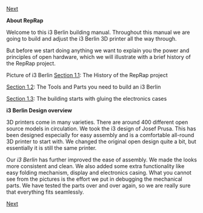 [Next](https://github.com/open3dengineering/i3_Berlin/wiki/Section-2-Assembly-of-the-Y-Unit)

**About RepRap**

Welcome to this i3 Berlin building manual. Throughout this manual we are going to build and adjust the i3 Berlin 3D printer all the way through.

But before we start doing anything we want to explain you the power and principles of open hardware, which we will illustrate with a brief history of the RepRap project.

Picture of i3 Berlin [Section 1.1](https://github.com/open3dengineering/i3_Berlin/wiki/Section-1.1-History): The History of the RepRap project

[Section 1.2](https://github.com/open3dengineering/i3_Berlin/wiki/Section-1.2-Tools-and-Parts): The Tools and Parts you need to build an i3 Berlin

[Section 1.3](https://github.com/open3dengineering/i3_Berlin/wiki/Section-1.3-Preparing-Casings): The building starts with gluing the electronics cases

**i3 Berlin Design overview**

3D printers come in many varieties. There are around 400 different open source models in circulation. We took the i3 design of Josef Prusa. This has been designed especially for easy assembly and is a comfortable all-round 3D printer to start with. We changed the original open design quite a bit, but essentially it is still the same printer.

Our *i3 Berlin* has further improved the ease of assembly. We made the looks more consistent and clean. We also added some extra functionality like easy folding mechanism, display and electronics casing. What you cannot see from the pictures is the effort we put in debugging the mechanical parts. We have tested the parts over and over again, so we are really sure that everything fits seamlessly.

[Next](https://github.com/open3dengineering/i3_Berlin/wiki/Section-2-Assembly-of-the-Y-Unit)
